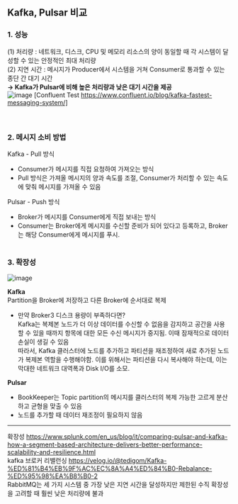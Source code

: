 ## **Kafka, Pulsar 비교**

### **1. 성능**
(1) 처리량 : 네트워크, 디스크, CPU 및 메모리 리소스의 양이 동일할 때 각 시스템이 달성할 수 있는 안정적인 최대 처리량    
(2) 지연 시간 : 메시지가 Producer에서 시스템을 거쳐 Consumer로 통과할 수 있는 종단 간 대기 시간        
**→ Kafka가 Pulsar에 비해 높은 처리량과 낮은 대기 시간을 제공**    
![image](https://user-images.githubusercontent.com/109563345/236927811-d45fac24-d816-45f9-a9a3-aedb8c1561f3.png)
[Confluent Test https://www.confluent.io/blog/kafka-fastest-messaging-system/]    
<br></br>
  
### **2. 메시지 소비 방법**    
Kafka - Pull 방식
- Consumer가 메시지를 직접 요청하여 가져오는 방식
- Pull 방식은 가져올 메시지의 양과 속도를 조절, Consumer가 처리할 수 있는 속도에 맞춰 메시지를 가져올 수 있음

Pulsar - Push 방식
- Broker가 메시지를 Consumer에게 직접 보내는 방식
- Consumer는 Broker에게 메시지를 수신할 준비가 되어 있다고 등록하고, Broker는 해당 Consumer에게 메시지를 푸시.
<br></br>

### **3. 확장성**
![image](https://user-images.githubusercontent.com/109563345/236936598-77872906-c32b-47c5-b2ae-417317a07a0e.png)

**Kafka**    
Partition을 Broker에 저장하고 다른 Broker에 순서대로 복제        
- 만약 Broker3 디스크 용량이 부족하다면?    
  Kafka는 복제본 노드가 더 이상 데이터를 수신할 수 없음을 감지하고 공간을 사용할 수 있을 때까지 항목에 대한 모든 수신 메시지가 중지됨. 이때 잠재적으로 데이터 손실이 생길 수 있음    
  따라서, Kafka 클러스터에 노드를 추가하고 파티션을 재조정하여 새로 추가된 노드가 복제본 역할을 수행해야함. 이를 위해서는 파티션을 다시 복사해야 하는데, 이는 막대한 네트워크 대역폭과 Disk I/O를 소모.

**Pulsar**    
- BookKeeper는 Topic partition의 메시지를 클러스터의 복제 가능한 고르게 분산하고 균형을 맞출 수 있음     
- 노드를 추가할 때 데이터 재조정이 필요하지 않음    




---
확장성 https://www.splunk.com/en_us/blog/it/comparing-pulsar-and-kafka-how-a-segment-based-architecture-delivers-better-performance-scalability-and-resilience.html    
kafka 브로커 리밸런싱 https://velog.io/@tedigom/Kafka-%ED%81%B4%EB%9F%AC%EC%8A%A4%ED%84%B0-Rebalance-%ED%95%98%EA%B8%B0-2    
RabbitMQ는 세 가지 시스템 중 가장 낮은 지연 시간을 달성하지만 제한된 수직 확장성을 고려할 때 훨씬 낮은 처리량에 불과
